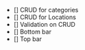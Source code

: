 - [] CRUD for categories
- [] CRUD for Locations
- [] Validation on CRUD
- [] Bottom bar
- [] Top bar
